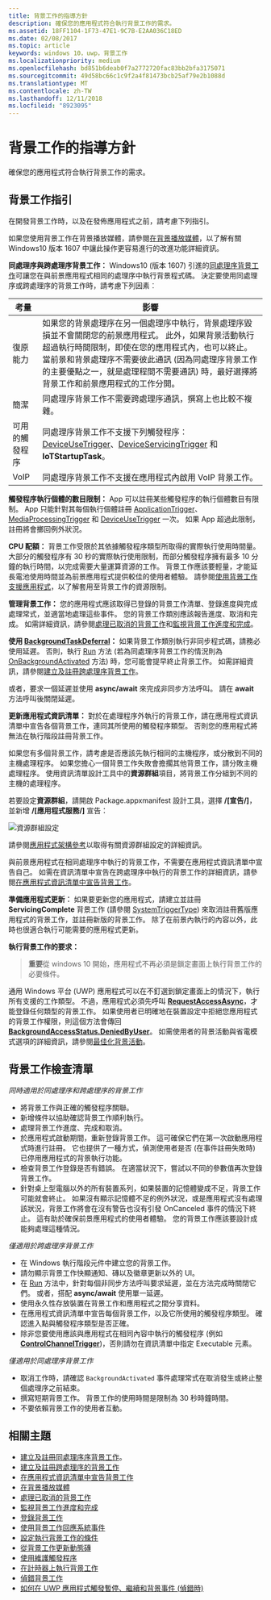 ```yaml
---
title: 背景工作的指導方針
description: 確保您的應用程式符合執行背景工作的需求。
ms.assetid: 18FF1104-1F73-47E1-9C7B-E2AA036C18ED
ms.date: 02/08/2017
ms.topic: article
keywords: windows 10，uwp，背景工作
ms.localizationpriority: medium
ms.openlocfilehash: bd851b6deab0f7a2772720fac83bb2bfa3175071
ms.sourcegitcommit: 49d58bc66c1c9f2a4f81473bcb25af79e2b1088d
ms.translationtype: MT
ms.contentlocale: zh-TW
ms.lasthandoff: 12/11/2018
ms.locfileid: "8923095"
---
```

# <a name="guidelines-for-background-tasks"></a>背景工作的指導方針


確保您的應用程式符合執行背景工作的需求。

## <a name="background-task-guidance"></a>背景工作指引

在開發背景工作時，以及在發佈應用程式之前，請考慮下列指引。

如果您使用背景工作在背景播放媒體，請參閱[在背景播放媒體](https://msdn.microsoft.com/windows/uwp/audio-video-camera/background-audio)，以了解有關 Windows10 版本 1607 中讓此操作更容易進行的改進功能詳細資訊。


  **同處理序與跨處理序背景工作︰** Windows10 (版本 1607) 引進的[同處理序背景工作](create-and-register-an-inproc-background-task.md)可讓您在與前景應用程式相同的處理序中執行背景程式碼。 決定要使用同處理序或跨處理序的背景工作時，請考慮下列因素︰

|考量 | 影響 |
|--------------|--------|
|復原能力   | 如果您的背景處理序在另一個處理序中執行，背景處理序毀損並不會關閉您的前景應用程式。 此外，如果背景活動執行超過執行時間限制，即使在您的應用程式內，也可以終止。 當前景和背景處理序不需要彼此通訊 (因為同處理序背景工作的主要優點之一，就是處理程間不需要通訊) 時，最好選擇將背景工作和前景應用程式的工作分開。 |
|簡潔    | 同處理序背景工作不需要跨處理序通訊，撰寫上也比較不複雜。  |
|可用的觸發程序 | 同處理序背景工作不支援下列觸發程序︰[DeviceUseTrigger](https://msdn.microsoft.com/library/windows/apps/windows.applicationmodel.background.deviceusetrigger.aspx?f=255&MSPPError=-2147217396)、[DeviceServicingTrigger](https://msdn.microsoft.com/library/windows/apps/windows.applicationmodel.background.deviceservicingtrigger.aspx) 和 **IoTStartupTask**。 |
|VoIP | 同處理序背景工作不支援在應用程式內啟用 VoIP 背景工作。 |  

**觸發程序執行個體的數目限制：** App 可以註冊某些觸發程序的執行個體數目有限制。 App 只能針對其每個執行個體註冊 [ApplicationTrigger](https://docs.microsoft.com/uwp/api/Windows.ApplicationModel.Background.ApplicationTrigger)、[MediaProcessingTrigger](https://docs.microsoft.com/uwp/api/windows.applicationmodel.background.mediaprocessingtrigger) 和 [DeviceUseTrigger](https://msdn.microsoft.com/library/windows/apps/windows.applicationmodel.background.deviceusetrigger.aspx?f=255&MSPPError=-2147217396) 一次。 如果 App 超過此限制，註冊將會擲回例外狀況。

**CPU 配額：** 背景工作受限於其依據觸發程序類型所取得的實際執行使用時間量。 大部分的觸發程序有 30 秒的實際執行使用限制，而部分觸發程序擁有最多 10 分鐘的執行時間，以完成需要大量運算資源的工作。 背景工作應該要輕量，才能延長電池使用時間並為前景應用程式提供較佳的使用者體驗。 請參閱[使用背景工作支援應用程式](support-your-app-with-background-tasks.md)，以了解套用至背景工作的資源限制。

**管理背景工作：** 您的應用程式應該取得已登錄的背景工作清單、登錄進度與完成處理常式，並適當地處理這些事件。 您的背景工作類別應該報告進度、取消和完成。 如需詳細資訊，請參閱[處理已取消的背景工作](handle-a-cancelled-background-task.md)和[監視背景工作進度和完成](monitor-background-task-progress-and-completion.md)。

**使用 [BackgroundTaskDeferral](https://msdn.microsoft.com/library/windows/apps/hh700499)：** 如果背景工作類別執行非同步程式碼，請務必使用延遲。 否則，執行 [Run](https://msdn.microsoft.com/library/windows/apps/windows.applicationmodel.background.ibackgroundtask.run.aspx) 方法 (若為同處理序背景工作的情況則為 [OnBackgroundActivated](https://msdn.microsoft.com/library/windows/apps/windows.ui.xaml.application.onbackgroundactivated.aspx) 方法) 時，您可能會提早終止背景工作。 如需詳細資訊，請參閱[建立及註冊跨處理序背景工作](create-and-register-a-background-task.md)。

或者，要求一個延遲並使用 **async/await** 來完成非同步方法呼叫。 請在 **await** 方法呼叫後關閉延遲。

**更新應用程式資訊清單：**  對於在處理程序外執行的背景工作，請在應用程式資訊清單中宣告各個背景工作，連同其所使用的觸發程序類型。 否則您的應用程式將無法在執行階段註冊背景工作。

如果您有多個背景工作，請考慮是否應該先執行相同的主機程序，或分散到不同的主機處理程序。 如果您擔心一個背景工作失敗會擔擱其他背景工作，請分敗主機處理程序。  使用資訊清單設計工具中的**資源群組**項目，將背景工作分組到不同的主機的處理程序。 

若要設定**資源群組**，請開啟 Package.appxmanifest 設計工具，選擇 **/[宣告/]**，並新增 **/[應用程式服務/]** 宣告：

![資源群組設定](images/resourcegroup.png)

請參閱[應用程式架構參考](https://docs.microsoft.com/uwp/schemas/appxpackage/uapmanifestschema/element-application)以取得有關資源群組設定的詳細資訊。

與前景應用程式在相同處理序中執行的背景工作，不需要在應用程式資訊清單中宣告自己。 如需在資訊清單中宣告在跨處理序中執行的背景工作的詳細資訊，請參閱[在應用程式資訊清單中宣告背景工作](declare-background-tasks-in-the-application-manifest.md)。

**準備應用程式更新︰** 如果要更新您的應用程式，請建立並註冊 **ServicingComplete** 背景工作 (請參閱 [SystemTriggerType](https://msdn.microsoft.com/library/windows/apps/br224839)) 來取消註冊舊版應用程式的背景工作，並註冊新版的背景工作。 除了在前景內執行的內容以外，此時也很適合執行可能需要的應用程式更新。

**執行背景工作的要求：**

> **重要**從 windows 10 開始，應用程式不再必須是鎖定畫面上執行背景工作的必要條件。

通用 Windows 平台 (UWP) 應用程式可以在不釘選到鎖定畫面上的情況下，執行所有支援的工作類型。 不過，應用程式必須先呼叫 [**RequestAccessAsync**](https://msdn.microsoft.com/library/windows/apps/hh700485)，才能登錄任何類型的背景工作。 如果使用者已明確地在裝置設定中拒絕您應用程式的背景工作權限，則這個方法會傳回 [**BackgroundAccessStatus.DeniedByUser**](https://msdn.microsoft.com/library/windows/apps/hh700439)。 如需使用者的背景活動與省電模式選項的詳細資訊，請參閱[最佳化背景活動](https://docs.microsoft.com/windows/uwp/debug-test-perf/optimize-background-activity)。 
## <a name="background-task-checklist"></a>背景工作檢查清單

*同時適用於同處理序和跨處理序的背景工作*

-   將背景工作與正確的觸發程序關聯。
-   新增條件以協助確認背景工作順利執行。
-   處理背景工作進度、完成和取消。
-   於應用程式啟動期間，重新登錄背景工作。 這可確保它們在第一次啟動應用程式時進行註冊。 它也提供了一種方式，偵測使用者是否 (在事件註冊失敗時) 已停用應用程式的背景執行功能。
-   檢查背景工作登錄是否有錯誤。 在適當狀況下，嘗試以不同的參數值再次登錄背景工作。
-   針對桌上型電腦以外的所有裝置系列，如果裝置的記憶體變成不足，背景工作可能就會終止。 如果沒有顯示記憶體不足的例外狀況，或是應用程式沒有處理該狀況，背景工作將會在沒有警告也沒有引發 OnCanceled 事件的情況下終止。 這有助於確保前景應用程式的使用者體驗。 您的背景工作應該要設計成能夠處理這種情況。

*僅適用於跨處理序背景工作*

-   在 Windows 執行階段元件中建立您的背景工作。
-   請勿顯示背景工作快顯通知、磚以及徽章更新以外的 UI。
-   在 [Run](https://msdn.microsoft.com/library/windows/apps/windows.applicationmodel.background.ibackgroundtask.run.aspx) 方法中，針對每個非同步方法呼叫要求延遲，並在方法完成時關閉它們。 或者，搭配 **async/await** 使用單一延遲。
-   使用永久性存放裝置在背景工作和應用程式之間分享資料。
-   在應用程式資訊清單中宣告每個背景工作，以及它所使用的觸發程序類型。 確認進入點與觸發程序類型是否正確。
-   除非您要使用應該與應用程式在相同內容中執行的觸發程序 (例如 [**ControlChannelTrigger**](https://msdn.microsoft.com/library/windows/apps/hh701032))，否則請勿在資訊清單中指定 Executable 元素。

*僅適用於同處理序背景工作*

- 取消工作時，請確認 `BackgroundActivated` 事件處理常式在取消發生或終止整個處理序之前結束。
-   撰寫短期背景工作。 背景工作的使用時間是限制為 30 秒時鐘時間。
-   不要依賴背景工作的使用者互動。

## <a name="related-topics"></a>相關主題

* [建立及註冊同處理序序背景工作](create-and-register-an-inproc-background-task.md)。
* [建立及註冊跨處理序的背景工作](create-and-register-a-background-task.md)
* [在應用程式資訊清單中宣告背景工作](declare-background-tasks-in-the-application-manifest.md)
* [在背景播放媒體](https://msdn.microsoft.com/windows/uwp/audio-video-camera/background-audio)
* [處理已取消的背景工作](handle-a-cancelled-background-task.md)
* [監視背景工作進度和完成](monitor-background-task-progress-and-completion.md)
* [登錄背景工作](register-a-background-task.md)
* [使用背景工作回應系統事件](respond-to-system-events-with-background-tasks.md)
* [設定執行背景工作的條件](set-conditions-for-running-a-background-task.md)
* [從背景工作更新動態磚](update-a-live-tile-from-a-background-task.md)
* [使用維護觸發程序](use-a-maintenance-trigger.md)
* [在計時器上執行背景工作](run-a-background-task-on-a-timer-.md)
* [偵錯背景工作](debug-a-background-task.md)
* [如何在 UWP 應用程式觸發暫停、繼續和背景事件 (偵錯時)](http://go.microsoft.com/fwlink/p/?linkid=254345)

 

 
